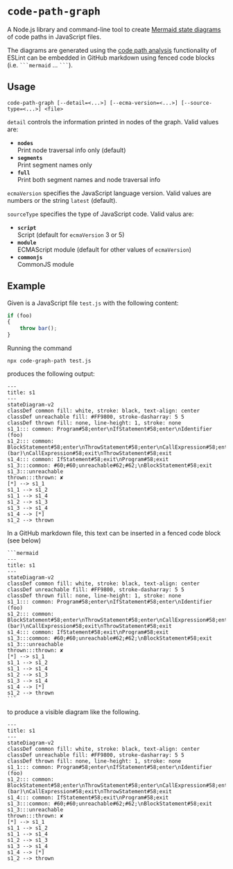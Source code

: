 # `code-path-graph`

A Node.js library and command-line tool to create [Mermaid state diagrams](https://mermaid.js.org/syntax/stateDiagram.html) of code paths in JavaScript files.

The diagrams are generated using the [code path analysis](https://eslint.org/docs/latest/extend/code-path-analysis) functionality of ESLint can be embedded in GitHub markdown using fenced code blocks (i.e. ```` ```mermaid ```` … ```` ``` ````).

## Usage

```console
code-path-graph [--detail=<...>] [--ecma-version=<...>] [--source-type=<...>] <file>
```

`detail` controls the information printed in nodes of the graph. Valid values are:

* **`nodes`**\
Print node traversal info only (default)
* **`segments`**\
Print segment names only
* **`full`**\
Print both segment names and node traversal info

`ecmaVersion` specifies the JavaScript language version.
Valid values are numbers or the string `latest` (default).

`sourceType` specifies the type of JavaScript code. Valid valus are:

* **`script`**\
Script (default for `ecmaVersion` 3 or 5)
* **`module`**\
ECMAScript module (default for other values of `ecmaVersion`)
* **`commonjs`**\
CommonJS module

## Example

Given is a JavaScript file `test.js` with the following content:
```js
if (foo)
{
    throw bar();
}
```

Running the command
```console
npx code-graph-path test.js
```
produces the following output:
```
---
title: s1
---
stateDiagram-v2
classDef common fill: white, stroke: black, text-align: center
classDef unreachable fill: #FF9800, stroke-dasharray: 5 5
classDef thrown fill: none, line-height: 1, stroke: none
s1_1::: common: Program#58;enter\nIfStatement#58;enter\nIdentifier (foo)
s1_2::: common: BlockStatement#58;enter\nThrowStatement#58;enter\nCallExpression#58;enter\nIdentifier (bar)\nCallExpression#58;exit\nThrowStatement#58;exit
s1_4::: common: IfStatement#58;exit\nProgram#58;exit
s1_3:::common: #60;#60;unreachable#62;#62;\nBlockStatement#58;exit
s1_3:::unreachable
thrown:::thrown: ✘
[*] --> s1_1
s1_1 --> s1_2
s1_1 --> s1_4
s1_2 --> s1_3
s1_3 --> s1_4
s1_4 --> [*]
s1_2 --> thrown
```

In a GitHub markdown file, this text can be inserted in a fenced code block (see below)
````
```mermaid
---
title: s1
---
stateDiagram-v2
classDef common fill: white, stroke: black, text-align: center
classDef unreachable fill: #FF9800, stroke-dasharray: 5 5
classDef thrown fill: none, line-height: 1, stroke: none
s1_1::: common: Program#58;enter\nIfStatement#58;enter\nIdentifier (foo)
s1_2::: common: BlockStatement#58;enter\nThrowStatement#58;enter\nCallExpression#58;enter\nIdentifier (bar)\nCallExpression#58;exit\nThrowStatement#58;exit
s1_4::: common: IfStatement#58;exit\nProgram#58;exit
s1_3:::common: #60;#60;unreachable#62;#62;\nBlockStatement#58;exit
s1_3:::unreachable
thrown:::thrown: ✘
[*] --> s1_1
s1_1 --> s1_2
s1_1 --> s1_4
s1_2 --> s1_3
s1_3 --> s1_4
s1_4 --> [*]
s1_2 --> thrown
```
````
to produce a visible diagram like the following.
```mermaid
---
title: s1
---
stateDiagram-v2
classDef common fill: white, stroke: black, text-align: center
classDef unreachable fill: #FF9800, stroke-dasharray: 5 5
classDef thrown fill: none, line-height: 1, stroke: none
s1_1::: common: Program#58;enter\nIfStatement#58;enter\nIdentifier (foo)
s1_2::: common: BlockStatement#58;enter\nThrowStatement#58;enter\nCallExpression#58;enter\nIdentifier (bar)\nCallExpression#58;exit\nThrowStatement#58;exit
s1_4::: common: IfStatement#58;exit\nProgram#58;exit
s1_3:::common: #60;#60;unreachable#62;#62;\nBlockStatement#58;exit
s1_3:::unreachable
thrown:::thrown: ✘
[*] --> s1_1
s1_1 --> s1_2
s1_1 --> s1_4
s1_2 --> s1_3
s1_3 --> s1_4
s1_4 --> [*]
s1_2 --> thrown
```
